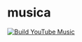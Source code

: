 # musica
[![Build YouTube Music](https://github.com/academicgit/musica/actions/workflows/build.yml/badge.svg)](https://github.com/academicgit/musica/actions/workflows/build.yml)
